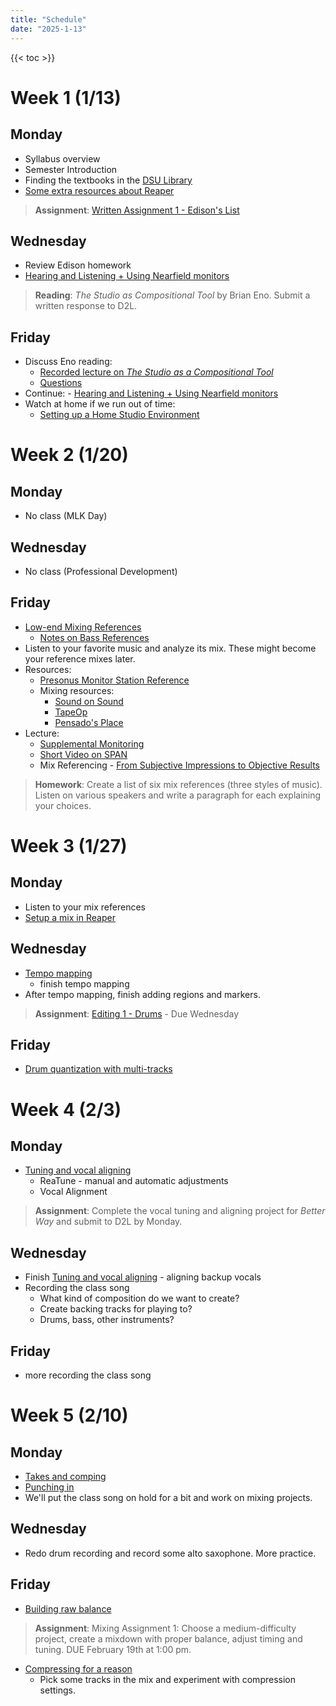 ```yaml
---
title: "Schedule"
date: "2025-1-13"
---
```


{{< toc >}}

# Week 1 (1/13)

## Monday

- Syllabus overview
- Semester Introduction
- Finding the textbooks in the [DSU Library](https://library.dsu.edu)
- [Some extra resources about Reaper](../posts/week-1/reaper-intro/)

> **Assignment**: [Written Assignment 1 - Edison's List](../assignments/wr1/)

## Wednesday

- Review Edison homework
- [Hearing and Listening + Using Nearfield monitors](../posts/week-1/monitoring/)

> **Reading**: *The Studio as Compositional Tool* by Brian Eno. Submit a written response to D2L.

## Friday

- Discuss Eno reading:
  - [Recorded lecture on *The Studio as a Compositional Tool*](https://www.ubuweb.com/media/sound/eno_brian/Eno-Brian_Interview_KPFA_1980_Part-2.mp3)
  - [Questions](../posts/week-1/studio-as-a-compositional-tool/)
- Continue: - [Hearing and Listening + Using Nearfield monitors](../posts/week-1/monitoring/)
- Watch at home if we run out of time: 
  - [Setting up a Home Studio Environment](https://youtu.be/rLrZdahhCCE)



<!-- > **Homework** - Bring two bass references to class on Wednesday:
> 1. A song good for testing speaker range.
> 2. A song that sounds great on limited-range speakers (e.g., Post Malone in the references). -->

# Week 2 (1/20)

## Monday

- No class (MLK Day)

## Wednesday

- No class (Professional Development)

## Friday

- [Low-end Mixing References](../posts/week-1/CambridgeMT_5BassReferences.pdf)
  - [Notes on Bass References](../posts/week-1/bass-reference-notes)
- Listen to your favorite music and analyze its mix. These might become your reference mixes later.
- Resources:  
  - [Presonus Monitor Station Reference](https://pae-web.presonusmusic.com/downloads/products/pdf/MonitorStation_OwnersManual_EN.pdf)  
  - Mixing resources:  
    - [Sound on Sound](https://www.soundonsound.com/)  
    - [TapeOp](https://tapeop.com/)  
    - [Pensado's Place](https://www.pensadosplace.tv/)  
- Lecture:  
  - [Supplemental Monitoring](../posts/week-2/wednesday/) 
  - [Short Video on SPAN](https://www.youtube.com/watch?v=iZrWMv02tlA)  
  - Mix Referencing - [From Subjective Impressions to Objective Results](../posts/week-2/friday/)  

> **Homework**: Create a list of six mix references (three styles of music). Listen on various speakers and write a paragraph for each explaining your choices.  


# Week 3 (1/27)

## Monday

- Listen to your mix references
- [Setup a mix in Reaper](../posts/week-2/friday/setup-mix/)  

## Wednesday

- [Tempo mapping](../posts/week-3/monday/timing-and-tuning/)
  - finish tempo mapping
- After tempo mapping, finish adding regions and markers. 
  
> **Assignment**: [Editing 1 - Drums](../posts/week-3/wednesday/) - Due Wednesday

## Friday

- [Drum quantization with multi-tracks](../posts/week-3/wednesday/)

# Week 4 (2/3)

## Monday

- [Tuning and vocal aligning](../posts/week-4/tuning/)
  - ReaTune - manual and automatic adjustments
  - Vocal Alignment

> **Assignment**: Complete the vocal tuning and aligning project for *Better Way* and submit to D2L by Monday.  

## Wednesday

- Finish [Tuning and vocal aligning](../posts/week-4/tuning/) - aligning backup vocals
- Recording the class song
  - What kind of composition do we want to create?
  - Create backing tracks for playing to?
  - Drums, bass, other instruments?

## Friday

- more recording the class song

# Week 5 (2/10)

## Monday

- [Takes and comping](../posts/week-4/takes-comping/)
- [Punching in](../posts/week-4/punching-in/)
- We'll put the class song on hold for a bit and work on mixing projects.

## Wednesday

- Redo drum recording and record some alto saxophone. More practice. 


## Friday

- [Building raw balance](../posts/week-5/balance/)

> **Assignment**: Mixing Assignment 1: Choose a medium-difficulty project, create a mixdown with proper balance, adjust timing and tuning. DUE February 19th at 1:00 pm.  
- [Compressing for a reason](../posts/week-5/compression/)
  - Pick some tracks in the mix and experiment with compression settings.

<!-- 
# Week 6 (2/17)

## Monday

- No class - President's Day


## Wednesday
- What projects are you all working on for the mixing assignment?
  -  Look through [some options](https://cambridge-mt.com/ms/mtk/) and talk about what you're thinking about doing. 
  -  Look at some challenges with particular projects.
- Finish - [Compressing for a reason](../posts/week-5/compression/)
- Some listening: [Chapter 9: Compressing For A Reason](https://cambridge-mt.com/ms/ch9/)
- [Compression Lab](../posts/week-6/compression-lab/) 
  - Turn in the results by Friday. 
- Fridays class: 
  - Friday we'll have some mix listening sessions, so make sure everyone has a song picked and something to show. The mix doesn't have to be finished, but it should be far enough along that we can hear what you're doing.
  - Then we'll spend extra time on the class song.


## Friday

- Limiting
  - Look at some [freeware limiters](https://cambridge-mt.com/ms/ch9/)
- Beyond compression: 
  - [pres](../posts/week-6/beyond-compression/)
  - [example](../posts/week-6/beyond-compression/comp-ex/)
  - And other plugins: [Chapter 10: Beyond Compression](https://cambridge-mt.com/ms/ch10/)


# Week 7 (2/24)

## Monday

- Mix listening sessions
  - We'll listen to a few different students in process mixes and talk about what's working and what's not.
- Recording day
  - ___ plays some violin for the class song
  - extra percussion? 


## Wednesday

- Listen to each student's mix and critique - 10 minutes each

## Friday

- Finish listening and critiquing mixes

# Week 8 (3/3)

## Monday 

- Drums 
  - more percussion and other recordings
- Electric guitar
- Review drum editing with new drums 

## Wednesday

- Last percussion day 
- Cover again the drum editing 

## Friday

- [EQ Slides](../posts/week-8/EQ_slides.pdf)
- [Using EQ](../posts/week-8/using-eq/)

> [Editing 2 - Equalization](../assignments/eq-lab/) - start in class


# Week 9 (3/10)

- Spring Break - No Classes

# Week 10 (3/17)

## Monday

- [Beyond equalization](../posts/week-9/beyond-equalization/)

> Introduce Presentations

## Wednesday

- No class (MoxSonic Conference/Festival Travel)

## Friday

- No class (MoxSonic Conference/Festival Travel)
  
# Week 11 (3/21)

## Monday

- Lake County Museum Podcast internship opportunity
- Finish [Beyond equalization](../posts/week-9/beyond-equalization/)
  - Drum Triggering
  - Effects on synth pads for movement 
    - Chorus, Tremolo, Vibrato 
    - Also look at Sound Toys for these effects
- [Frequency Selective Dynamics](../posts/week-9/frequency-selective-dynamics/)


## Wednesday

- [Mixing with reverb](../posts/week-9/mixing-with-reverb/)

## Friday

- start preparing to teach a lesson
- More [reverb](../posts/week-12/reverb/)

# Week 12 (3/31)

## Monday

- listen to project 2

## Wednesday

 didn't get to this - Other [reverb tricks](../posts/week-13/reverb-tricks) - gated, dynamic, reverse

- Volunteer for presentations next week, starting on Wednesday

## Friday

- Mixing with [Delays](../posts/week-14/delays/)


> Presentation proposal due by midnight  


# Week 13 (4/7)

## Monday

- No class - Easter Holiday

## Wednesday

- class presentations


## Friday

- class presentations

# Week 14 (4/14)

## Monday


- Class presentations

## Wednesday


- Start working on the radio mix for Thursday's show. 
  - An example:[WWOZ Stream Archive](https://www.wwoz.org/listen/archive/)

> Talk about final project

## Friday

- More [delay](../posts/week-15/more-delays) - third-party plugins
- Reminder to complete your recordings as soon as you can. Next week we'll be working on the mixes in class. We can also do any overdubs that might need someone else in our class.

# Week 15 (4/21)

## Monday

- [Stereo Enhancements](../posts/week-14/stereo-enhancements/)

## Wednesday

- [Master-Buss Processing, Automation](../posts/week-15/master-processing-automation)

## Friday

- Automation and rides
  - [Mike Senior Video](https://video.cambridge-mt.com/CMTPatrons_MSFTSSWorkflowDemoCh19b_HD.mp4)
  - also look at his final mix with the automation drawn in
  - [Automations & Transitions: Take Your Mix to the Next Level - Marc Daniel Nelson](https://www.youtube.com/watch?v=123mrzYiBj8)
- Watch mastering video:
  - [(148) Mastering Kendrick Lamar's 'HUMBLE' with Mike Bozzi - YouTube](https://www.youtube.com/watch?v=PBcAwVrX5GQ)
  - [(148) Mastering ‘Happy’ by Pharrell Williams - YouTube](https://www.youtube.com/watch?v=9w6sdNs58tc)
- [Envelopes and Automation](../posts/week-15/envelopes-automation)


 -->
